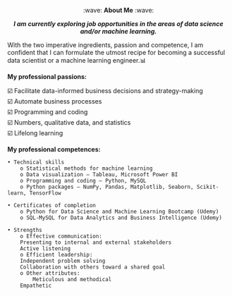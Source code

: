 <p align="center">
        :wave: <strong>About Me</strong> :wave:
</p>

<p align="center">
	<i><b>I am currently exploring job opportunities in the areas of data science and/or machine learning.</b></i>
</p>

With the two imperative ingredients, passion and competence, I am confident that I can formulate the utmost recipe for becoming a successful data scientist or a machine learning engineer.:bar_chart:

**My professional passions:**

:ballot_box_with_check: Facilitate data-informed business decisions and strategy-making <br>
:ballot_box_with_check: Automate business processes <br>
:ballot_box_with_check: Programming and coding <br>
:ballot_box_with_check: Numbers, qualitative data, and statistics <br>
:ballot_box_with_check: Lifelong learning <br>

**My professional competences:**

 	• Technical skills
	    o Statistical methods for machine learning
	    o Data visualization — Tableau, Microsoft Power BI
	    o Programming and coding — Python, MySQL
	    o Python packages — NumPy, Pandas, Matplotlib, Seaborn, Scikit-learn, TensorFlow

 	• Certificates of completion
	    o Python for Data Science and Machine Learning Bootcamp (Udemy)
	    o SQL-MySQL for Data Analytics and Business Intelligence (Udemy)

 	• Strengths
	    o Effective communication:
		Presenting to internal and external stakeholders
		Active listening
	    o Efficient leadership:
		Independent problem solving
		Collaboration with others toward a shared goal
	    o Other attributes:
         	Meticulous and methodical
		Empathetic

